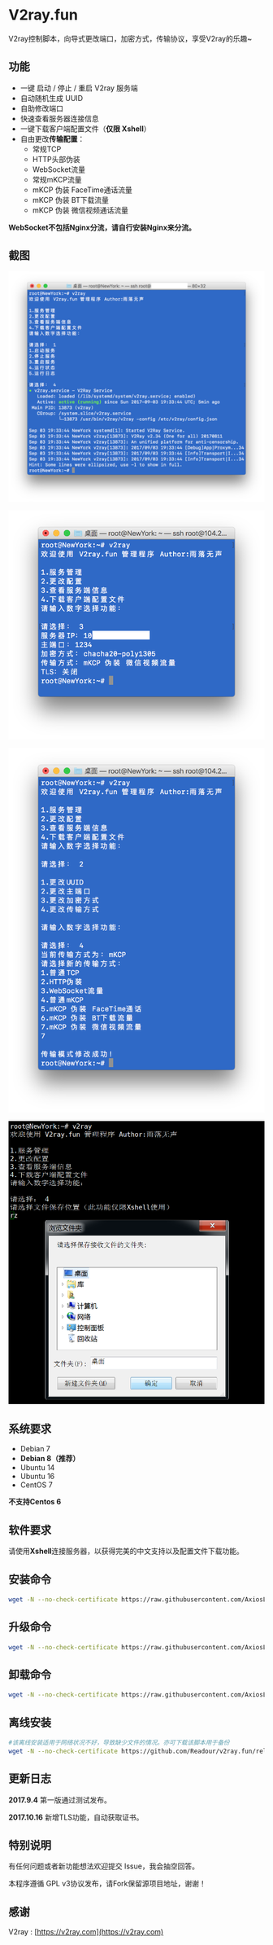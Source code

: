 # V2ray.fun
V2ray控制脚本，向导式更改端口，加密方式，传输协议，享受V2ray的乐趣~

## 功能

- 一键 启动 / 停止 / 重启 V2ray 服务端
- 自动随机生成 UUID
- 自助修改端口
- 快速查看服务器连接信息
- 一键下载客户端配置文件（**仅限 Xshell**）
- 自由更改**传输配置**：
  - 常规TCP
  - HTTP头部伪装
  - WebSocket流量
  - 常规mKCP流量
  - mKCP 伪装 FaceTime通话流量
  - mKCP 伪装 BT下载流量
  - mKCP 伪装 微信视频通话流量

**WebSocket不包括Nginx分流，请自行安装Nginx来分流。**

## 截图

![1](1.png)

![2](2.png)

![3](3.png)

![4](4.png)

## 系统要求

- Debian 7 
- **Debian 8（推荐）**
- Ubuntu 14 
- Ubuntu 16 
- CentOS 7

**不支持Centos 6**

## 软件要求

请使用**Xshell**连接服务器，以获得完美的中文支持以及配置文件下载功能。

## 安装命令

```bash
wget -N --no-check-certificate https://raw.githubusercontent.com/AxiosLZC/v2ray/master/install.sh && bash install.sh
```

## 升级命令
```bash
wget -N --no-check-certificate https://raw.githubusercontent.com/AxiosLZC/v2ray/master/upgrade.sh && bash upgrade.sh && rm -rf upgrade.sh
```

## 卸载命令
```bash
wget -N --no-check-certificate https://raw.githubusercontent.com/AxiosLZC/v2ray/master/uninstall.sh && bash uninstall.sh
```

## 离线安装
```bash 
#该离线安装适用于网络状况不好，导致缺少文件的情况。亦可下载该脚本用于备份
wget -N --no-check-certificate https://github.com/Readour/v2ray.fun/releases/download/1.0/install_v2ray.sh && bash install_v2ray.sh
```

## 更新日志

**2017.9.4**
第一版通过测试发布。

**2017.10.16**
新增TLS功能，自动获取证书。

## 特别说明

有任何问题或者新功能想法欢迎提交 Issue，我会抽空回答。

本程序遵循 GPL v3协议发布，请Fork保留源项目地址，谢谢！

## 感谢

V2ray : [https://v2ray.com](https://v2ray.com)
